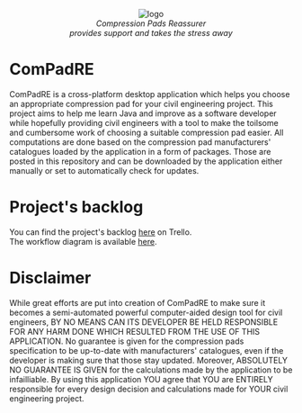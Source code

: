 <p align="center">
  <img src="https://github.com/kushiji/ComPadRE/raw/main/logo.png" alt="logo"/>
  <br>
  <i>Compression Pads Reassurer
    <br> provides support and takes the stress away</i>
  <br>
</p>

# ComPadRE
ComPadRE is a cross-platform desktop application which helps you choose an appropriate compression pad for your civil engineering project. This project aims to help me learn Java and improve as a software developer while hopefully providing civil engineers with a tool to make the toilsome and cumbersome work of choosing a suitable compression pad easier. All computations are done based on the compression pad manufacturers' catalogues loaded by the application in a form of packages. Those are posted in this repository and can be downloaded by the application either manually or set to automatically check for updates.

# Project's backlog
You can find the project's backlog [here](https://trello.com/b/CA3bMqzG/application-for-compression-pads-calculation) on Trello.\
The workflow diagram is available [here](https://github.com/kushiji/ComPadRE/blob/main/diagrams/Trello_Workflow.svg).

# Disclaimer
While great efforts are put into creation of ComPadRE to make sure it becomes a semi-automated powerful computer-aided design tool for civil engineers, BY NO MEANS CAN ITS DEVELOPER BE HELD RESPONSIBLE FOR ANY HARM DONE WHICH RESULTED FROM THE USE OF THIS APPLICATION. No guarantee is given for the compression pads specification to be up-to-date with manufacturers' catalogues, even if the developer is making sure that those stay updated. Moreover, ABSOLUTELY NO GUARANTEE IS GIVEN for the calculations made by the application to be infailliable. By using this application YOU agree that YOU are ENTIRELY responsible for every design decision and calculations made for YOUR civil engineering project.
